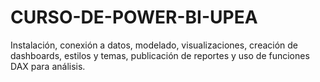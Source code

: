 # CURSO-DE-POWER-BI-UPEA
Instalación, conexión a datos, modelado, visualizaciones, creación de dashboards, estilos y temas, publicación de reportes y uso de funciones DAX para análisis.
